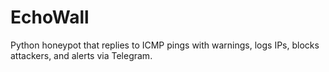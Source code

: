 # EchoWall
Python honeypot that replies to ICMP pings with warnings, logs IPs, blocks attackers, and alerts via Telegram.
